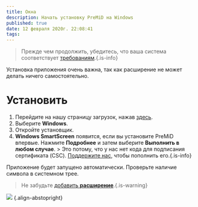 ```yaml
---
title: Окна
description: Начать установку PreMiD на Windows
published: true
date: 12 февраля 2020г. 22:08:41
tags:
---
```


> Прежде чем продолжить, убедитесь, что ваша система соответствует [требованиям](/install/requirements).{.is-info}

Установка приложения очень важна, так как расширение не может делать ничего самостоятельно.

# Установить
1. Перейдите на нашу страницу загрузок, нажав [здесь](https://premid.app/downloads).
2. Выберите **Windows**.
3. Откройте установщик.
4. **Windows SmartScreen** появится, если вы установите PreMiD впервые. Нажмите **Подробнее** и затем выберите **Выполнить в любом случае**. > Это потому, что у нас нет кода для подписания сертификата (CSC). [Поддержите нас,](https://www.patreon.com/Timeraa) чтобы пополнить его.{.is-info}

Приложение будет запущено автоматически. Проверьте наличие символа в системном трее.

> Не забудьте [добавить **расширение**](/install).{.is-warning}

![](https://a.icons8.com/djxbtnYm/GBjHDS/svg.svg) {.align-abstopright}